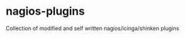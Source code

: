nagios-plugins
==============

Collection of modified and self written nagios/icinga/shinken plugins
